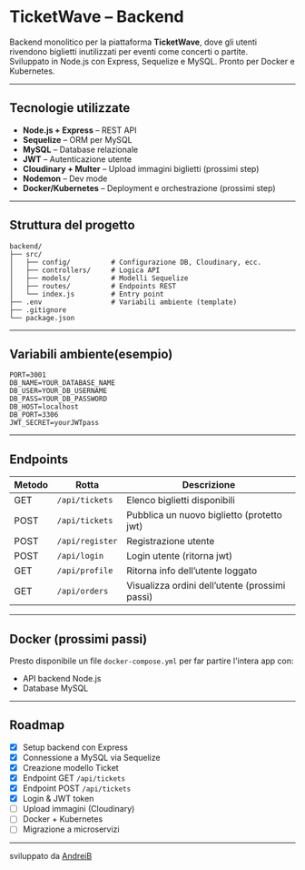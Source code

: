 # TicketWave – Backend

Backend monolitico per la piattaforma **TicketWave**, dove gli utenti rivendono biglietti inutilizzati per eventi come concerti o partite.  
Sviluppato in Node.js con Express, Sequelize e MySQL. Pronto per Docker e Kubernetes.

---

## Tecnologie utilizzate

-   **Node.js + Express** – REST API
-   **Sequelize** – ORM per MySQL
-   **MySQL** – Database relazionale
-   **JWT** – Autenticazione utente 
-   **Cloudinary + Multer** – Upload immagini biglietti (prossimi step)
-   **Nodemon** – Dev mode
-   **Docker/Kubernetes** – Deployment e orchestrazione (prossimi step)

---

## Struttura del progetto

```
backend/
├── src/
│   ├── config/          # Configurazione DB, Cloudinary, ecc.
│   ├── controllers/     # Logica API
│   ├── models/          # Modelli Sequelize
│   ├── routes/          # Endpoints REST
│   └── index.js         # Entry point
├── .env                 # Variabili ambiente (template)
├── .gitignore
└── package.json
```

---

## Variabili ambiente(esempio)

```env
PORT=3001
DB_NAME=YOUR_DATABASE_NAME
DB_USER=YOUR_DB_USERNAME
DB_PASS=YOUR_DB_PASSWORD
DB_HOST=localhost
DB_PORT=3306
JWT_SECRET=yourJWTpass
```

---

## Endpoints

| Metodo | Rotta           | Descrizione                                    |
| ------ | --------------- | ---------------------------------------------- |
| GET    | `/api/tickets`  | Elenco biglietti disponibili                   |
| POST   | `/api/tickets`  | Pubblica un nuovo biglietto (protetto jwt)     |
| POST   | `/api/register` | Registrazione utente                           |
| POST   | `/api/login`    | Login utente (ritorna jwt)                     |
| GET    | `/api/profile`  | Ritorna info dell’utente loggato               |
| GET    | `/api/orders`   | Visualizza ordini dell’utente (prossimi passi) |

---

## Docker (prossimi passi)

Presto disponibile un file `docker-compose.yml` per far partire l'intera app con:

-   API backend Node.js
-   Database MySQL

---

## Roadmap

-   [x] Setup backend con Express
-   [x] Connessione a MySQL via Sequelize
-   [x] Creazione modello Ticket
-   [x] Endpoint GET `/api/tickets`
-   [x] Endpoint POST `/api/tickets`
-   [x] Login & JWT token
-   [ ] Upload immagini (Cloudinary)
-   [ ] Docker + Kubernetes
-   [ ] Migrazione a microservizi

---

sviluppato da [AndreiB](https://github.com/andres050588)
